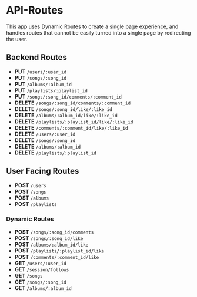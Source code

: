 # API-Routes

This app uses Dynamic Routes to create a single page experience, and 
handles routes that cannot be easily turned into a single page by redirecting
the user.

## Backend Routes

 * **PUT**  ``/users/:user_id``
 * **PUT**  ``/songs/:song_id``
 * **PUT**  ``/albums/:album_id``
 * **PUT**  ``/playlists/:playlist_id``
 * **PUT**  ``/songs/:song_id/comments/:comment_id``
 * **DELETE**  ``/songs/:song_id/comments/:comment_id``
 * **DELETE**  ``/songs/:song_id/like/:like_id``
 * **DELETE**  ``/albums/:album_id/like/:like_id``
 * **DELETE**  ``/playlists/:playlist_id/like/:like_id``
 * **DELETE**  ``/comments/:comment_id/like/:like_id``
 * **DELETE**  ``/users/:user_id``
 * **DELETE**  ``/songs/:song_id``
 * **DELETE**  ``/albums/:album_id``
 * **DELETE**  ``/playlists/:playlist_id``

## User Facing Routes
 
 * **POST**  ``/users``
 * **POST**  ``/songs``
 * **POST**  ``/albums``
 * **POST**  ``/playlists``

### Dynamic Routes

 * **POST**  ``/songs/:song_id/comments``
 * **POST**  ``/songs/:song_id/like``
 * **POST**  ``/albums/:album_id/like``
 * **POST**  ``/playlists/:playlist_id/like``
 * **POST**  ``/comments/:comment_id/like``
 * **GET**  ``/users/:user_id`` 
 * **GET**  ``/session/follows`` 
 * **GET**  ``/songs``
 * **GET**  ``/songs/:song_id``
 * **GET**  ``/albums/:album_id``
